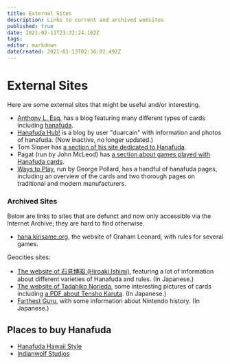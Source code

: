 ```yaml
---
title: External Sites
description: Links to current and archived websites
published: true
date: 2021-02-11T23:32:24.102Z
tags: 
editor: markdown
dateCreated: 2021-01-13T02:36:02.492Z
---
```


# External Sites

Here are some external sites that might be useful and/or interesting.
* [Anthony L. Esq.](http://anthonylesq.blogspot.com/) has a blog featuring many different types of cards including [hanafuda](https://anthonylesq.blogspot.com/search/label/hanafuda).
* [Hanafuda Hub!](https://duarcain.blogspot.com/?m=1) is a blog by user "duarcain" with information and photos of hanafuda. (Now inactive, no longer updated.)
* Tom Sloper has [a section of his site dedicated to Hanafuda](https://www.sloperama.com/hanafuda/).
* Pagat (run by John McLeod) has [a section about games played with Hanafuda cards](https://www.pagat.com/class/flower.html).
* [Ways to Play](https://games.porg.es/articles/cards/japan/hanafuda/), run by George Pollard, has a handful of hanafuda pages, including an overview of the cards and two thorough pages on traditional and modern manufacturers.

### Archived Sites

Below are links to sites that are defunct and now only accessible via the Internet Archive; they are hard to find otherwise.

* [hana.kirisame.org](https://web.archive.org/web/20050723234333/http://hana.kirisame.org/), the website of Graham Leonard, with rules for several games.

Geocities sites:

* [The website of 石見博昭 (Hiroaki Ishimi)](https://web.archive.org/web/20181111085619/http://www.geocities.jp:80/xmbwq497/h-menu.html), featuring a lot of information about different varieties of Hanafuda and rules. (In Japanese.)
* [The website of Tadahiko Norieda](https://web.archive.org/web/20181105024558/http://www.geocities.jp/wbxkg972/), some interesting pictures of cards including [a PDF about Tensho Karuta](https://web.archive.org/web/20181106100041/http://www.geocities.jp/wbxkg972/sub/tensyo.pdf). (In Japanese.)
* [Farthest Guru](https://web.archive.org/web/20181207001605/http://www.geocities.co.jp/Playtown/4007/fg.html), with some information about Nintendo history. (In Japanese.)

## Places to buy Hanafuda

* [Hanafuda Hawaii Style](http://hanafudahawaii.com/ginstructions.html)
* [Indianwolf Studios](http://www.indianwolfstudios.com/)